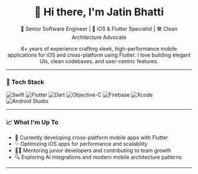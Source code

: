 <h1 align="center">👋 Hi there, I'm Jatin Bhatti </h1>

<p align="center">
🚀 Senior Software Engineer | 📱 iOS & Flutter Specialist | 🛠 Clean Architecture Advocate  
</p>

<p align="center">
6+ years of experience crafting sleek, high-performance mobile applications for iOS and cross-platform using Flutter. I love building elegant UIs, clean codebases, and user-centric features.
</p>

---

### 🧠 Tech Stack

![Swift](https://img.shields.io/badge/-Swift-orange?logo=swift&logoColor=white)
![Flutter](https://img.shields.io/badge/-Flutter-blue?logo=flutter&logoColor=white)
![Dart](https://img.shields.io/badge/-Dart-0175C2?logo=dart&logoColor=white)
![Objective-C](https://img.shields.io/badge/-ObjectiveC-black?logo=apple&logoColor=white)
![Firebase](https://img.shields.io/badge/-Firebase-FFCA28?logo=firebase&logoColor=black)
![Xcode](https://img.shields.io/badge/-Xcode-1575F9?logo=xcode&logoColor=white)
![Android Studio](https://img.shields.io/badge/-Android%20Studio-3DDC84?logo=android-studio&logoColor=white)

---

### 📈 What I'm Up To

- 🔭 Currently developing cross-platform mobile apps with Flutter
- ✨ Optimizing iOS apps for performance and scalability
- 👨‍🏫 Mentoring junior developers and contributing to team growth
- 🔍 Exploring AI integrations and modern mobile architecture patterns

---


